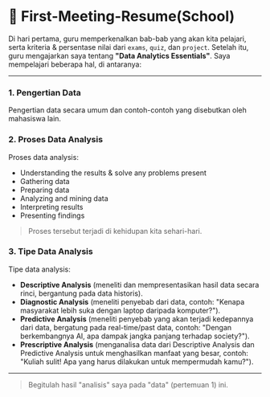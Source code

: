 # 📝 First-Meeting-Resume(School)

Di hari pertama, guru memperkenalkan bab-bab yang akan kita pelajari, serta kriteria & persentase nilai dari `exams`, `quiz`, dan `project`. Setelah itu, guru mengajarkan saya tentang **"Data Analytics Essentials"**. Saya mempelajari beberapa hal, di antaranya:

---

### 1. Pengertian Data
Pengertian data secara umum dan contoh-contoh yang disebutkan oleh mahasiswa lain.

### 2. Proses Data Analysis
Proses data analysis:
* Understanding the results & solve any problems present
* Gathering data
* Preparing data
* Analyzing and mining data
* Interpreting results
* Presenting findings

> Proses tersebut terjadi di kehidupan kita sehari-hari.

### 3. Tipe Data Analysis
Tipe data analysis:
* **Descriptive Analysis** (meneliti dan mempresentasikan hasil data secara rinci, bergantung pada data historis).
* **Diagnostic Analysis** (meneliti penyebab dari data, contoh: "Kenapa masyarakat lebih suka dengan laptop daripada komputer?").
* **Predictive Analysis** (meneliti penyebab yang akan terjadi kedepannya dari data, bergatung pada real-time/past data, contoh: "Dengan berkembangnya AI, apa dampak jangka panjang terhadap society?").
* **Prescriptive Analysis** (menganalisa data dari Descriptive Analysis dan Predictive Analysis untuk menghasilkan manfaat yang besar, contoh: "Kuliah sulit! Apa yang harus dilakukan untuk mempermudah kamu?").

---

> Begitulah hasil "analisis" saya pada "data" (pertemuan 1) ini.
